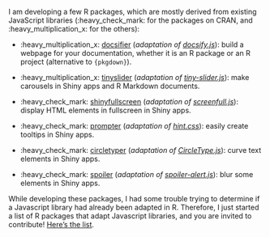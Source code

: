 
I am developing a few R packages, which are mostly derived from existing
JavaScript libraries (:heavy\_check\_mark: for the packages on CRAN, and
:heavy\_multiplication\_x: for the others):

-   :heavy\_multiplication\_x:
    [docsifier](https://docsifier.etiennebacher.com) (*adaptation of
    [docsify.js](https://docsify.js.org/#/)*): build a webpage for your
    documentation, whether it is an R package or an R project
    (alternative to `{pkgdown}`).

-   :heavy\_multiplication\_x:
    [tinyslider](https://tinyslider.etiennebacher.com) (*adaptation of
    [tiny-slider.js](https://github.com/ganlanyuan/tiny-slider)*): make
    carousels in Shiny apps and R Markdown documents.

-   :heavy\_check\_mark:
    [shinyfullscreen](https://github.com/etiennebacher/shinyfullscreen)
    (*adaptation of
    [screenfull.js](https://github.com/sindresorhus/screenfull.js)*):
    display HTML elements in fullscreen in Shiny apps.

-   :heavy\_check\_mark:
    [prompter](https://github.com/etiennebacher/prompter) (*adaptation
    of [hint.css](https://github.com/chinchang/hint.css)*): easily
    create tooltips in Shiny apps.

-   :heavy\_check\_mark:
    [circletyper](https://github.com/etiennebacher/circletyper)
    (*adaptation of
    [CircleType.js](https://github.com/peterhry/CircleType)*): curve
    text elements in Shiny apps.

-   :heavy\_check\_mark:
    [spoiler](https://github.com/etiennebacher/spoiler) (*adaptation of
    [spoiler-alert.js](https://github.com/joshbuddy/spoiler-alert)*):
    blur some elements in Shiny apps.

While developing these packages, I had some trouble trying to determine
if a Javascript library had already been adapted in R. Therefore, I just
started a list of R packages that adapt Javascript libraries, and you
are invited to contribute! [Here’s the
list](https://github.com/etiennebacher/r-js-adaptation).
